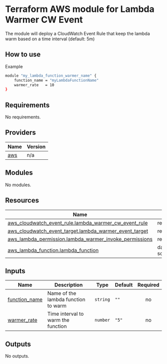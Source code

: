 # Terraform AWS module for Lambda Warmer CW Event

The module will deploy a CloudWatch Event Rule that keep the lambda warm based on a time interval (default: 5m)

## How to use

Example
```bash 
module "my_lambda_function_warmer_name" {
    function_name = "myLambdaFunctionName"
    warmer_rate   = 10
}
```
## Requirements

No requirements.

## Providers

| Name | Version |
|------|---------|
| <a name="provider_aws"></a> [aws](#provider\_aws) | n/a |

## Modules

No modules.

## Resources

| Name | Type |
|------|------|
| [aws_cloudwatch_event_rule.lambda_warmer_cw_event_rule](https://registry.terraform.io/providers/hashicorp/aws/latest/docs/resources/cloudwatch_event_rule) | resource |
| [aws_cloudwatch_event_target.lambda_warmer_event_target](https://registry.terraform.io/providers/hashicorp/aws/latest/docs/resources/cloudwatch_event_target) | resource |
| [aws_lambda_permission.lambda_warmer_invoke_permissions](https://registry.terraform.io/providers/hashicorp/aws/latest/docs/resources/lambda_permission) | resource |
| [aws_lambda_function.lambda_function](https://registry.terraform.io/providers/hashicorp/aws/latest/docs/data-sources/lambda_function) | data source |

## Inputs

| Name | Description | Type | Default | Required |
|------|-------------|------|---------|:--------:|
| <a name="input_function_name"></a> [function\_name](#input\_function\_name) | Name of the lambda function to warm | `string` | `""` | no |
| <a name="input_warmer_rate"></a> [warmer\_rate](#input\_warmer\_rate) | Time interval to warm the function | `number` | `"5"` | no |

## Outputs

No outputs.
